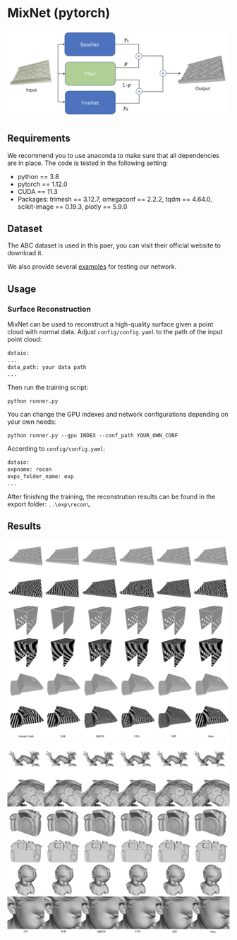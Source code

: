 # MixNet (pytorch)

![Overview](./architecture.png "Network overview")

## Requirements

We recommend you to use anaconda to make sure that all dependencies are in place. The code is tested in the following setting:
- python == 3.8
- pytorch == 1.12.0
- CUDA == 11.3
- Packages: trimesh == 3.12.7, omegaconf == 2.2.2, tqdm == 4.64.0, scikit-image == 0.19.3, plotly == 5.9.0


## Dataset

The ABC dataset is used in this paer, you can visit their official website to download it.

We also provide several [examples](https://drive.google.com/drive/folders/17SBJX__rYpAySYqxEyaP8Cq-iO2JZOHQ?usp=sharing) for testing our network.

## Usage

### Surface Reconstruction

MixNet can be used to reconstruct a high-quality surface given a point cloud with normal data. Adjust `config/config.yaml` to the path of the input point cloud:

    dataio:
    ...
    data_path: your data path
    ...

Then run the training script:

    python runner.py

You can change the GPU indexes and network configurations depending on your own needs:

    python runner.py --gpu INDEX --conf_path YOUR_OWN_CONF

According to `config/config.yaml`:

    dataio:
    expname: recon
    exps_folder_name: exp
    ...

After finishing the training, the reconstrution results can be found in the export folder: `..\exp\recon\`.

## Results
![result1](./all.jpg "result1")
![result2](./visualization_general.jpg "result2")
